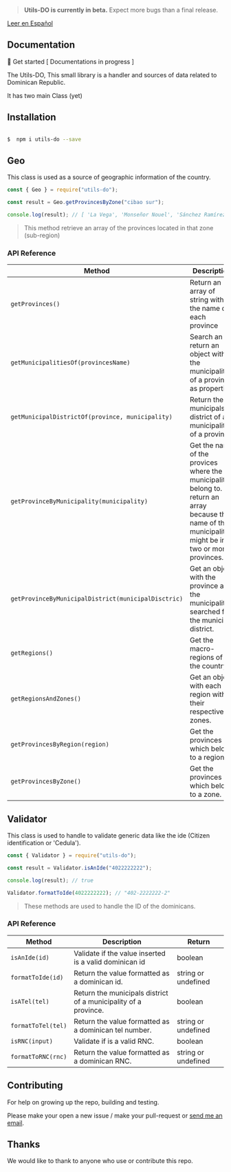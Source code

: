> **Utils-DO is currently in beta.** Expect more bugs than a final release.

[Leer en Español](https://github.com/ogaston/utils-do/blob/master/README-ES.md)

## Documentation

🚀 Get started [ Documentations in progress ]

The Utils-DO, This small library is a handler and sources of data related to Dominican Republic.

It has two main Class (yet)

## Installation

```bash

$  npm i utils-do --save

```

## Geo

This class is used as a source of geographic information of the country.

```javascript
const { Geo } = require("utils-do");

const result = Geo.getProvincesByZone("cibao sur");

console.log(result); // [ 'La Vega', 'Monseñor Nouel', 'Sánchez Ramírez' ]
```

> This method retrieve an array of the provinces located in that zone (sub-region)

### API Reference

| Method                                              | Description                                                                                                                                               | Return                                     |
| --------------------------------------------------- | --------------------------------------------------------------------------------------------------------------------------------------------------------- | ------------------------------------------ |
| `getProvinces()`                                    | Return an array of string with the name of each province                                                                                                  | string[]                                   |
| `getMunicipalitiesOf(provincesName)`                | Search an return an object with the municipalities of a province as properties                                                                            | object or undefined                        |
| `getMunicipalDistrictOf(province, municipality)`    | Return the municipals district of a municipality of a province.                                                                                           | string[] or undefined                      |
| `getProvinceByMunicipality(municipality)`           | Get the name of the provices where the municipality belong to. It return an array because the name of the municipality might be in two or more provinces. | string[]                                   |
| `getProvinceByMunicipalDistrict(municipalDisctric)` | Get an object with the province and the municipality searched for the municipal district.                                                                 | {province: string, municipality: string}[] |
| `getRegions()`                                      | Get the macro-regions of the country.                                                                                                                     | string[]                                   |
| `getRegionsAndZones()`                              | Get an object with each region with their respective zones.                                                                                               | { [region]: string[] }[]                   |
| `getProvincesByRegion(region)`                      | Get the provinces which belong to a region.                                                                                                               | string[]                                   |
| `getProvincesByZone()`                              | Get the provinces which belong to a zone.                                                                                                                 | string[]                                   |

## Validator

This class is used to handle to validate generic data like the ide (Citizen identification or 'Cedula').

```javascript
const { Validator } = require("utils-do");

const result = Validator.isAnIde("4022222222");

console.log(result); // true

Validator.formatToIde(4022222222); // "402-2222222-2"
```

> These methods are used to handle the ID of the dominicans.

### API Reference

| Method             | Description                                                     | Return              |
| ------------------ | --------------------------------------------------------------- | ------------------- |
| `isAnIde(id)`      | Validate if the value inserted is a valid dominican id          | boolean             |
| `formatToIde(id)`  | Return the value formatted as a dominican id.                   | string or undefined |
| `isATel(tel)`      | Return the municipals district of a municipality of a province. | boolean             |
| `formatToTel(tel)` | Return the value formatted as a dominican tel number.           | string or undefined |
| `isRNC(input)`     | Validate if is a valid RNC.                                     | boolean             |
| `formatToRNC(rnc)` | Return the value formatted as a dominican RNC.                  | string or undefined |

## Contributing

For help on growing up the repo, building and testing.

Please make your open a new issue / make your pull-request or [send me an email](mailto:omar.gaston.c@gmail.com).

## Thanks

We would like to thank to anyone who use or contribute this repo.
